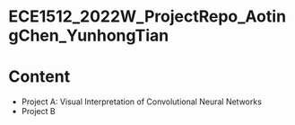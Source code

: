 # ECE1512_2022W_ProjectRepo_AotingChen_YunhongTian
# Content 
* Project A: Visual Interpretation of Convolutional Neural Networks
* Project B


